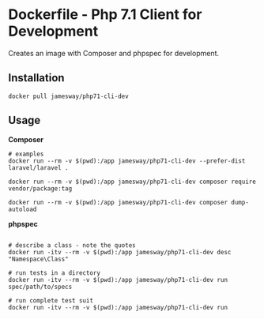 # Dockerfile - Php 7.1 Client for Development
Creates an image with Composer and phpspec for development.

## Installation
`docker pull jamesway/php71-cli-dev`

## Usage

**Composer**
```docker
# examples
docker run --rm -v $(pwd):/app jamesway/php71-cli-dev --prefer-dist laravel/laravel .

docker run --rm -v $(pwd):/app jamesway/php71-cli-dev composer require vendor/package:tag

docker run --rm -v $(pwd):/app jamesway/php71-cli-dev composer dump-autoload

```

**phpspec**
```docker

# describe a class - note the quotes
docker run -itv --rm -v $(pwd):/app jamesway/php71-cli-dev desc "Namespace\Class"

# run tests in a directory
docker run -itv --rm -v $(pwd):/app jamesway/php71-cli-dev run spec/path/to/specs

# run complete test suit
docker run -itv --rm -v $(pwd):/app jamesway/php71-cli-dev run
```
